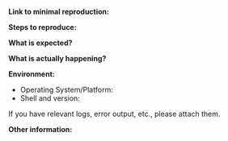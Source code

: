 <!--
This issue template is a modified version from Vuejs's:
https://new-issue.vuejs.org/
-->

<!-- ISSUE TEMPLATE -->
<!-- Bug Report -->

**Link to minimal reproduction:**
<!-- A bug reproduction is a piece of code that can run and demonstrate how a bug can happen. -->

**Steps to reproduce:**
<!-- What do we need to do after opening your repro in order to make the bug happen? -->

**What is expected?**

**What is actually happening?**

**Environment:**

- Operating System/Platform:
- Shell and version:

If you have relevant logs, error output, etc., please attach them.

**Other information:**
<!-- e.g. some background/context of how you ran into this bug. -->

